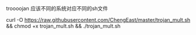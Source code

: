 troooojan
应该不同的系统对应不同的sh文件


curl -O https://raw.githubusercontent.com/ChengEast/master/trojan_mult.sh && chmod +x trojan_mult.sh && ./trojan_mult.sh
